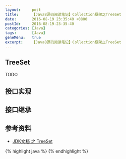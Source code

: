 ```yaml
---
layout:     post
title:      【Java8源码阅读笔记】Collection框架之TreeSet
date:       2016-08-19 23:35:40 +0800
postId:     2016-08-19-23-35-40
categories: [Java]
tags:       [Java]
geneMenu:   true
excerpt:    【Java8源码阅读笔记】Collection框架之TreeSet
---
```


## TreeSet
TODO

## 接口实现

## 接口继承


## 参考资料

* [JDK文档 之 TreeSet](https://docs.oracle.com/javase/8/docs/api/java/util/TreeSet.html)

{% highlight java %}
{% endhighlight %}
